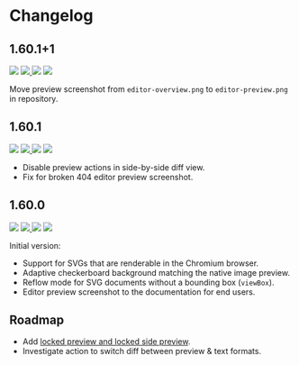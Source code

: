 # Changelog

## 1.60.1+1

<a href="https://code.visualstudio.com/updates/v1_39" target="_blank"><img src="https://img.shields.io/static/v1.svg?style=flat-square&label=Compatibility&message=>=v1.39.0&logo=visualstudio&logoColor=cacde2&labelColor=2c2c32&color=006daf" /></a> <a href="https://github.com/SNDST00M/vscode-native-svg-preview/tree/v1.60.1%2B1/"><img src="https://img.shields.io/static/v1.svg?style=flat-square&label=Release%20Date&message=2021-09-18&logo=googlecalendar&logoColor=cacde2&labelColor=212121&color=006daf" /> <a href="https://github.com/SNDST00M/vscode-native-svg-preview/projects/3/"><img src="https://img.shields.io/static/v1.svg?style=flat-square&label=Project%20Board&message=v1.60.1%2B1&logo=trello&logoColor=cacde2&labelColor=212121&color=006daf" /></a> <a href="https://github.com/SNDST00M/vscode-native-svg-preview/milestone/3/"><img src="https://img.shields.io/static/v1.svg?style=flat-square&label=Milestone&message=v1.60.1%2B1&logo=github&logoColor=cacde2&labelColor=212121&color=006daf" /></a>

Move preview screenshot from `editor-overview.png` to `editor-preview.png` in repository.

## 1.60.1

<a href="https://code.visualstudio.com/updates/v1_39" target="_blank"><img src="https://img.shields.io/static/v1.svg?style=flat-square&label=Compatibility&message=>=v1.39.0&logo=visualstudio&logoColor=cacde2&labelColor=2c2c32&color=006daf" /></a> <a href="https://github.com/SNDST00M/vscode-native-svg-preview/tree/v1.60.1/"><img src="https://img.shields.io/static/v1.svg?style=flat-square&label=Release%20Date&message=2021-09-18&logo=googlecalendar&logoColor=cacde2&labelColor=212121&color=006daf" /> <a href="https://github.com/SNDST00M/vscode-native-svg-preview/projects/2/"><img src="https://img.shields.io/static/v1.svg?style=flat-square&label=Project%20Board&message=v1.60.1&logo=trello&logoColor=cacde2&labelColor=212121&color=006daf" /></a> <a href="https://github.com/SNDST00M/vscode-native-svg-preview/milestone/2/"><img src="https://img.shields.io/static/v1.svg?style=flat-square&label=Milestone&message=v1.60.1&logo=github&logoColor=cacde2&labelColor=212121&color=006daf" /></a>

- Disable preview actions in side-by-side diff view.
- Fix for broken 404 editor preview screenshot.

## 1.60.0

<a href="https://code.visualstudio.com/updates/v1_39" target="_blank"><img src="https://img.shields.io/static/v1.svg?style=flat-square&label=Compatibility&message=>=v1.39.0&logo=visualstudio&logoColor=cacde2&labelColor=2c2c32&color=006daf" /></a> <a href="https://github.com/SNDST00M/vscode-native-svg-preview/tree/v1.60.0/"><img src="https://img.shields.io/static/v1.svg?style=flat-square&label=Release%20Date&message=2021-09-16&logo=googlecalendar&logoColor=cacde2&labelColor=212121&color=006daf" /> <a href="https://github.com/SNDST00M/vscode-native-svg-preview/projects/1/"><img src="https://img.shields.io/static/v1.svg?style=flat-square&label=Project%20Board&message=v1.60.0&logo=trello&logoColor=cacde2&labelColor=212121&color=006daf" /></a> <a href="https://github.com/SNDST00M/vscode-native-svg-preview/milestone/1/"><img src="https://img.shields.io/static/v1.svg?style=flat-square&label=Milestone&message=v1.60.0&logo=github&logoColor=cacde2&labelColor=212121&color=006daf" /></a>

Initial version:

- Support for SVGs that are renderable in the Chromium browser.
- Adaptive checkerboard background matching the native image preview.
- Reflow mode for SVG documents without a bounding box (`viewBox`).
- Editor preview screenshot to the documentation for end users.

## Roadmap

- Add [locked preview and locked side preview][markdown-vscode-locked-preview].
- Investigate action to switch diff between preview & text formats.

<!-- Roadmap -->
[markdown-vscode-locked-preview]: https://github.com/microsoft/vscode/blob/1.60.1/extensions/markdown-language-features/src/commands/showPreview.ts#L88-L102
